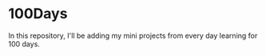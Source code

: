 # 100Days
In this repository, I'll be adding my mini projects from every day learning for 100 days. 
